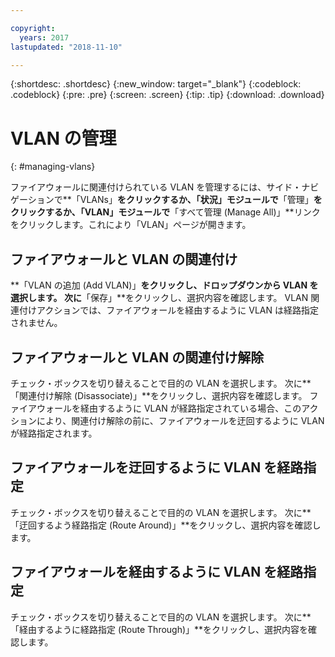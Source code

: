 ```yaml
---

copyright:
  years: 2017
lastupdated: "2018-11-10"

---
```


{:shortdesc: .shortdesc}
{:new_window: target="_blank"}
{:codeblock: .codeblock}
{:pre: .pre}
{:screen: .screen}
{:tip: .tip}
{:download: .download}

# VLAN の管理
{: #managing-vlans}

ファイアウォールに関連付けられている VLAN を管理するには、サイド・ナビゲーションで**「VLANs」**をクリックするか、「状況」モジュールで**「管理」**をクリックするか、「VLAN」モジュールで**「すべて管理 (Manage All)」**リンクをクリックします。これにより「VLAN」ページが開きます。

## ファイアウォールと VLAN の関連付け

**「VLAN の追加 (Add VLAN)」**をクリックし、ドロップダウンから VLAN を選択します。 次に**「保存」**をクリックし、選択内容を確認します。
VLAN 関連付けアクションでは、ファイアウォールを経由するように VLAN は経路指定されません。

## ファイアウォールと VLAN の関連付け解除

チェック・ボックスを切り替えることで目的の VLAN を選択します。 次に**「関連付け解除 (Disassociate)」**をクリックし、選択内容を確認します。
ファイアウォールを経由するように VLAN が経路指定されている場合、このアクションにより、関連付け解除の前に、ファイアウォールを迂回するように VLAN が経路指定されます。

## ファイアウォールを迂回するように VLAN を経路指定

チェック・ボックスを切り替えることで目的の VLAN を選択します。 次に**「迂回するよう経路指定 (Route Around)」**をクリックし、選択内容を確認します。

## ファイアウォールを経由するように VLAN を経路指定

チェック・ボックスを切り替えることで目的の VLAN を選択します。 次に**「経由するように経路指定 (Route Through)」**をクリックし、選択内容を確認します。
